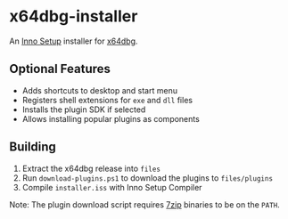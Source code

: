 x64dbg-installer
================

An [Inno Setup] installer for [x64dbg].


Optional Features
-----------------

- Adds shortcuts to desktop and start menu
- Registers shell extensions for `exe` and `dll` files
- Installs the plugin SDK if selected
- Allows installing popular plugins as components


Building
--------

1. Extract the x64dbg release into `files`
2. Run `download-plugins.ps1` to download the plugins to `files/plugins`
3. Compile `installer.iss` with Inno Setup Compiler

Note: The plugin download script requires [7zip] binaries to be on the `PATH`.

[7zip]:http://www.7-zip.org/
[Inno Setup]:http://www.jrsoftware.org/isinfo.php
[x64dbg]:https://github.com/x64dbg/x64dbg
